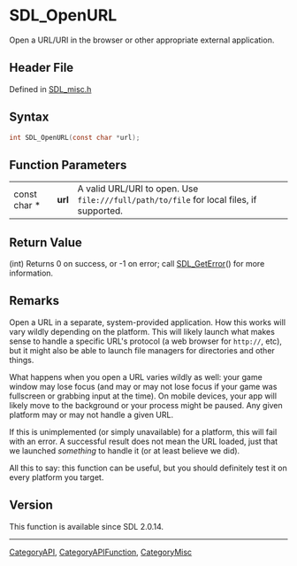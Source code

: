 # SDL_OpenURL

Open a URL/URI in the browser or other appropriate external application.

## Header File

Defined in [SDL_misc.h](https://github.com/libsdl-org/SDL/blob/SDL2/include/SDL_misc.h)

## Syntax

```c
int SDL_OpenURL(const char *url);
```

## Function Parameters

|              |         |                                                                                         |
| ------------ | ------- | --------------------------------------------------------------------------------------- |
| const char * | **url** | A valid URL/URI to open. Use `file:///full/path/to/file` for local files, if supported. |

## Return Value

(int) Returns 0 on success, or -1 on error; call
[SDL_GetError](SDL_GetError)() for more information.

## Remarks

Open a URL in a separate, system-provided application. How this works will
vary wildly depending on the platform. This will likely launch what makes
sense to handle a specific URL's protocol (a web browser for `http://`,
etc), but it might also be able to launch file managers for directories and
other things.

What happens when you open a URL varies wildly as well: your game window
may lose focus (and may or may not lose focus if your game was fullscreen
or grabbing input at the time). On mobile devices, your app will likely
move to the background or your process might be paused. Any given platform
may or may not handle a given URL.

If this is unimplemented (or simply unavailable) for a platform, this will
fail with an error. A successful result does not mean the URL loaded, just
that we launched _something_ to handle it (or at least believe we did).

All this to say: this function can be useful, but you should definitely
test it on every platform you target.

## Version

This function is available since SDL 2.0.14.

----
[CategoryAPI](CategoryAPI), [CategoryAPIFunction](CategoryAPIFunction), [CategoryMisc](CategoryMisc)

